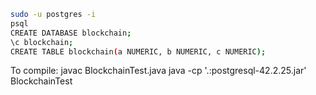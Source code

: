 

```bash
sudo -u postgres -i
psql
CREATE DATABASE blockchain;
\c blockchain;
CREATE TABLE blockchain(a NUMERIC, b NUMERIC, c NUMERIC);
```

To compile:
	javac BlockchainTest.java
	java -cp '.:postgresql-42.2.25.jar' BlockchainTest
